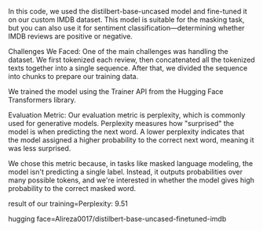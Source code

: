 In this code, we used the distilbert-base-uncased model and fine-tuned it on our custom IMDB dataset. This model is suitable for the masking task, but you can also use it for sentiment classification—determining whether IMDB reviews are positive or negative.

Challenges We Faced:
One of the main challenges was handling the dataset. We first tokenized each review, then concatenated all the tokenized texts together into a single sequence. After that, we divided the sequence into chunks to prepare our training data.

We trained the model using the Trainer API from the Hugging Face Transformers library.

Evaluation Metric:
Our evaluation metric is perplexity, which is commonly used for generative models. Perplexity measures how "surprised" the model is when predicting the next word. A lower perplexity indicates that the model assigned a higher probability to the correct next word, meaning it was less surprised.

We chose this metric because, in tasks like masked language modeling, the model isn't predicting a single label. Instead, it outputs probabilities over many possible tokens, and we're interested in whether the model gives high probability to the correct masked word.

result of our training=Perplexity: 9.51




hugging face=Alireza0017/distilbert-base-uncased-finetuned-imdb
